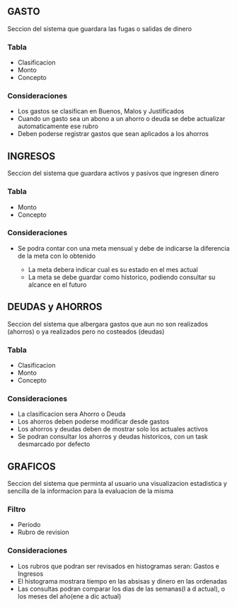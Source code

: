 ## GASTO
Seccion del sistema que guardara las fugas o salidas de dinero

### Tabla
<ul>
  <li>Clasificacion</li>
  <li>Monto</li>
  <li>Concepto</li>
</ul>

### Consideraciones
<ul>
  <li>Los gastos se clasifican en Buenos, Malos y Justificados</li>
  <li>Cuando un gasto sea un abono a un ahorro o deuda se debe actualizar automaticamente ese rubro</li>
  <li>Deben poderse registrar gastos que sean aplicados a los ahorros</li>
</ul>


## INGRESOS
Seccion del sistema que guardara activos y pasivos que ingresen dinero

### Tabla
<ul>
  <li>Monto</li>
  <li>Concepto</li>
</ul>

### Consideraciones
<ul>
  <li>Se podra contar con una meta mensual y debe de indicarse la diferencia de la meta con lo obtenido</li>
  <ul>
    <li>La meta debera indicar cual es su estado en el mes actual</li>
    <li>La meta se debe guardar como historico, podiendo consultar su alcance en el futuro</li>
  </ul>
</ul>


## DEUDAS y AHORROS
Seccion del sistema que albergara gastos que aun no son realizados (ahorros) o ya realizados pero no costeados (deudas)

### Tabla
<ul>
  <li>Clasificacion</li>
  <li>Monto</li>
  <li>Concepto</li>
</ul>

### Consideraciones
<ul>
  <li>La clasificacion sera Ahorro o Deuda</li>
  <li>Los ahorros deben poderse modificar desde gastos</li>
  <li>Los ahorros y deudas deben de mostrar solo los actuales activos</li>
  <li>Se podran consultar los ahorros y deudas historicos, con un task desmarcado por defecto</li>
</ul>


## GRAFICOS
Seccion del sistema que perminta al usuario una visualizacion estadistica y sencilla de la informacion para la evaluacion de la misma

### Filtro
<ul>
  <li>Periodo</li>
  <li>Rubro de revision</li>
</ul>

### Consideraciones
<ul>
  <li>Los rubros que podran ser revisados en histogramas seran: Gastos e Ingresos</li>
  <li>El histograma mostrara tiempo en las absisas y dinero en las ordenadas</li>
  <li>Las consultas podran comparar los dias de las semanas(l a d actual), o los meses del año(ene a dic actual)</li>
</ul>
